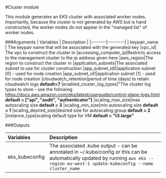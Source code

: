 #Cluster module

This module generates an EKS cluster with associated worker nodes.
Importantly, because the cluster is not generated by AWS but is hand constructed, the worker
nodes do not appear in the "managed list" of worker nodes.

###Arguments
| Variables | Description |
|:-------|:--------|
| keypair_name | The keypair name that will be associated with the generated key
|vpc_id| The vpc to construct the cluster in
|accessing_computer_ip|Restricts access to the management cluster to the ip address given here
|aws_region|The region to construct the cluster in
|application_subnets|The associated subnet to use for cluster construction
|app_subnet_id0|application subnet [0] - used for node creation
|app_subnet_id1|application subnet [1] - used for node creation
|cloudwatch_retention|period of time (days) to retain cloudwatch logs **default=7**
|enabled_cluster_log_types|"The cluster log types to store - see the following https://docs.aws.amazon.com/eks/latest/userguide/control-plane-logs.html **default = ["api", "audit", "authenticator"]**
|scaling_max_size|max autoscaling size **default = 3**
|scaling_min_size|min autoscaling size **default = 1**
|scaling_desired_size|desired size for autoscaling group **default = 2**
|instance_type|scaling default type for VM **default = "t3.large"**


###Outputs

| Variables | Description |
|:-------|:--------|
eks_kubeconfig|The associated .kube output - can be annotated in ~/.kube/config or this can be automatically updated by running ```aws eks --region eu-west-1 update-kubeconfig --name cluster_name``` 



